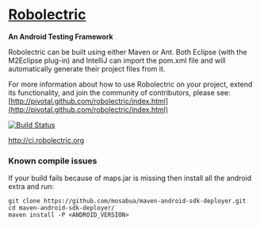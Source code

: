 <a name="README">[Robolectric](http://pivotal.github.com/robolectric/index.html)</a>
=======

**An Android Testing Framework**

Robolectric can be built using either Maven or Ant. Both Eclipse (with the M2Eclipse plug-in) and
IntelliJ can import the pom.xml file and will automatically generate their project files from it.

For more information about how to use Robolectric on your project, extend its functionality, and join the community of
contributors, please see: [http://pivotal.github.com/robolectric/index.html](http://pivotal.github.com/robolectric/index.html)

[![Build Status](https://secure.travis-ci.org/pivotal/robolectric.png?branch=master)](http://travis-ci.org/pivotal/robolectric)

http://ci.robolectric.org


### Known compile issues
If your build fails because of maps.jar is missing then install all the android extra and run:

```
git clone https://github.com/mosabua/maven-android-sdk-deployer.git
cd maven-android-sdk-deployer/
maven install -P <ANDROID_VERSION>
```



